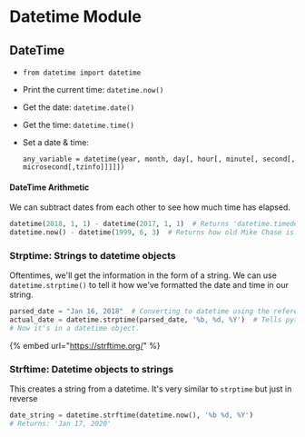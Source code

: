 # Datetime Module

## DateTime

* `from datetime import datetime`
* Print the current time: `datetime.now()`
* Get the date: `datetime.date()`
* Get the time: `datetime.time()`
* Set a date & time: 

  ```text
  any_variable = datetime(year, month, day[, hour[, minute[, second[, microsecond[,tzinfo]]]]])
  ```

#### DateTime Arithmetic 

We can subtract dates from each other to see how much time has elapsed.

```python
datetime(2018, 1, 1) - datetime(2017, 1, 1)  # Returns 'datetime.timedelta(days=365)
datetime.now() - datetime(1999, 6, 3)  # Returns how old Mike Chase is.
```

### Strptime: Strings to datetime objects

Oftentimes, we'll get the information in the form of a string. We can use `datetime.strptime()` to tell it how we've formatted the date and time in our string.

```python
parsed_date = "Jan 16, 2018"  # Converting to datetime using the reference below.
actual_date = datetime.strptime(parsed_date, '%b, %d, %Y')  # Tells python how this is formatted.
# Now it's in a datetime object.
```

{% embed url="https://strftime.org/" %}

### Strftime: Datetime objects to strings

This creates a string from a datetime. It's very similar to `strptime` but just in reverse

```python
date_string = datetime.strftime(datetime.now(), '%b %d, %Y')
# Returns: 'Jan 17, 2020'
```



